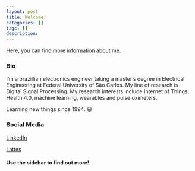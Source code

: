 ```yaml
---
layout: post
title: Welcome!
categories: []
tags: []
description:
---
```


Here, you can find more information about me.

### Bio

I’m a brazillian electronics engineer taking a master’s degree in Electrical Engineering at Federal University of São Carlos. My line of research is Digital Signal Processing. My research interests include Internet of Things, Health 4.0, machine learning, wearables and pulse oximeters.

Learning new things since 1994. 😃

### Social Media

[LinkedIn](https://www.linkedin.com/in/caique-lima1/)

[Lattes](http://lattes.cnpq.br/0894764660082882)


#### Use the sidebar to find out more!
